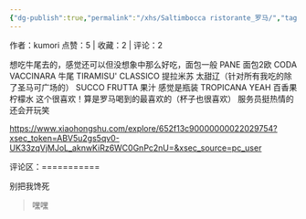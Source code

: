 ```yaml
---
{"dg-publish":true,"permalink":"/xhs/Saltimbocca ristorante_罗马/","tags":["rednote","罗马"],"created":"2025-03-17T21:56:09.813+08:00","updated":"2025-03-17T21:57:21.402+08:00"}
---
```


作者：kumori
点赞：5   |   收藏：2   |   评论：2

想吃牛尾去的，感觉还可以但没想象中那么好吃，面包一般
PANE 面包2欧
CODA VACCINARA 牛尾
TIRAMISU' CLASSICO 提拉米苏 太甜辽（针对所有我吃的除了圣马可广场的）
SUCCO FRUTTA 果汁 感觉是瓶装
TROPICANA YEAH 百香果柠檬水 这个很喜欢！算是罗马喝到的最喜欢的（杯子也很喜欢）
服务员挺热情的还会开玩笑

https://www.xiaohongshu.com/explore/652f13c90000000022029754?xsec_token=ABV5u2gs5qv0-UK33zqVjMJoL_aknwKiRz6WC0GnPc2nU=&xsec_source=pc_user

评论区：===========

别把我馋死

> 嘿嘿